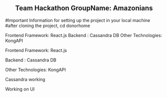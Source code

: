 <p align="center">
  <h2 align="center">Team Hackathon GroupName: Amazonians</h2>
</p>


#Important Information for setting up the project in your local machine
#after cloning the project, cd donorhome

Frontend Framework: React.js
Backend : Cassandra DB
Other Technologies: KongAPI <br />


Frontend Framework: React.js

Backend : Cassandra DB

Other Technologies: KongAPI
 
Cassandra working

Working on UI

